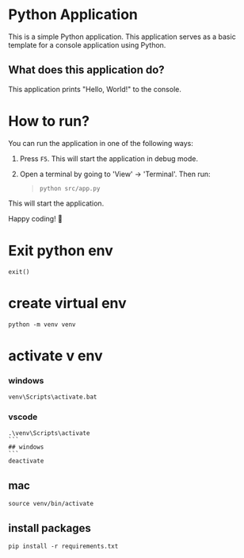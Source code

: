 # Python Application

This is a simple Python application. This application serves as a basic template for a console application using Python.

## What does this application do?

This application prints "Hello, World!" to the console.

# How to run?

You can run the application in one of the following ways:

1. Press `F5`. This will start the application in debug mode.

2. Open a terminal by going to 'View' -> 'Terminal'. Then run:
   > `python src/app.py`

This will start the application.

Happy coding! 🙂

# Exit python env

```
exit()
```

# create virtual env

```
python -m venv venv
```

# activate v env

### windows

```
venv\Scripts\activate.bat
```

### vscode

````
.\venv\Scripts\activate
```
## windows
```
deactivate

````

## mac

```
source venv/bin/activate
```

## install packages

```
pip install -r requirements.txt
```
